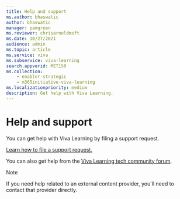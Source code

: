 ```yaml
---
title: Help and support
ms.author: bhaswatic
author: bhaswatic
manager: pamgreen
ms.reviewer: chrisarnoldmsft
ms.date: 10/27/2021
audience: admin
ms.topic: article
ms.service: viva
ms.subservice: viva-learning
search.appverid: MET150
ms.collection: 
    - enabler-strategic
    - m365initiative-viva-learning
ms.localizationpriority: medium
description: Get help with Viva Learning.
---
```


# Help and support

You can get help with Viva Learning by filing a support request.

[Learn how to file a support request.](/microsoft-365/business-video/get-help-support)

You can also get help from the [Viva Learning tech community forum](https://techcommunity.microsoft.com/t5/viva-learning/bd-p/VivaLearning).

>[!NOTE]
>If you need help related to an external content provider, you'll need to contact that provider directly.
